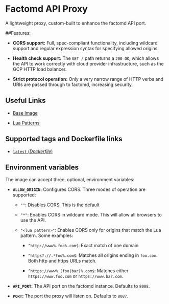 # Factomd API Proxy

A lightweight proxy, custom-built to enhance the factomd API port.

##Features:

* **CORS support:** Full, spec-compliant functionality, including wildcard support and
regular expression syntax for specifying allowed origins.

* **Health check support:** The `GET /` path returns a `200 OK`, which allows the API to
work correctly with cloud provider infrastructure, such as the GCP HTTP load balancer.

* **Strict protocol operation:** Only a very narrow range of HTTP verbs and URIs are
passed through to factomd, increasing security.

## Useful Links
      
  * [Base Image](https://hub.docker.com/r/openresty/openresty/)
  
  * [Lua Patterns](https://www.lua.org/pil/20.2.html)

## Supported tags and Dockerfile links

* [`latest` (*Dockerfile*)](https://github.com/BedrockSolutions/dockerfile/blob/master/factomd-api-proxy/Dockerfile)
  
## Environment variables

The image can accept three, optional, environment variables:

* **`ALLOW_ORIGIN`:** Configures CORS. Three modes of operation are supported:

  * `""`: Disables CORS. This is the default
  
  * `"*"`: Enables CORS in wildcard mode. This will allow all browsers to use
  the API.
  
  * `"<lua pattern>"`: Enables CORS only for origins that match the Lua pattern.
  Some examples:
  
    * `^http://www%.foo%.com$`: Exact match of one domain
    
    * `^https?://.*foo%.com$`: Matches all origins ending in `foo.com`. Both http
    and https URLs match.
    
    * `^https://www%.(foo|bar)%.com$`: Matches either `https://www.foo.com` or
    `https://www.bar.com`.

* **`API_PORT`:** The API port on the factomd instance. Defaults to `8088`.

* **`PORT`:** The port the proxy will listen on. Defaults to `8087`.
